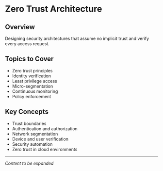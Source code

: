 # Zero Trust Architecture

## Overview
Designing security architectures that assume no implicit trust and verify every access request.

## Topics to Cover
- Zero trust principles
- Identity verification
- Least privilege access
- Micro-segmentation
- Continuous monitoring
- Policy enforcement

## Key Concepts
- Trust boundaries
- Authentication and authorization
- Network segmentation
- Device and user verification
- Security automation
- Zero trust in cloud environments

---
*Content to be expanded* 